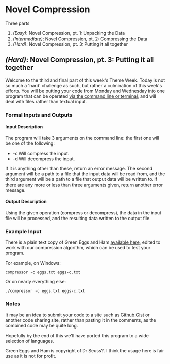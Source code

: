 # Novel Compression

Three parts

1. *(Easy)*: Novel Compression, pt. 1: Unpacking the Data
2. *(Intermediate)*: Novel Compression, pt. 2: Compressing the Data
3. *(Hard)*: Novel Compression, pt. 3: Putting it all together

## *(Hard)*: Novel Compression, pt. 3: Putting it all together

Welcome to the third and final part of this week's Theme Week. Today is not so much a 'hard' challenge as such, but rather a culmination of this week's efforts. You will be putting your code from Monday and Wednesday into one program that can be operated [via the command line or terminal](http://en.wikipedia.org/wiki/Command-line_interface#Arguments), and will deal with files rather than textual input.

### Formal Inputs and Outputs

#### Input Description

The program will take 3 arguments on the command line: the first one will be one of the following:

* -c Will compress the input.
* -d Will decompress the input.

If it is anything other than these, return an error message. The second argument will be a path to a file that the input data will be read from, and the third argument will be a path to a file that output data will be written to. If there are any more or less than three arguments given, return another error message.

#### Output Description

Using the given operation (compress or decompress), the data in the input file will be processed, and the resulting data written to the output file.

### Example Input

There is a plain text copy of Green Eggs and Ham [available here](http://pastie.org/pastes/9180059/text?key=wmyubynyw72ten8m3gzpfw), edited to work with our compression algorithm, which can be used to test your program.

For example, on Windows:

    compressor -c eggs.txt eggs-c.txt
    
Or on nearly everything else:

    ./compressor -c eggs.txt eggs-c.txt

### Notes

It may be an idea to submit your code to a site such as [Github Gist](https://gist.github.com/) or another code sharing site, rather than pasting it in the comments, as the combined code may be quite long.

Hopefully by the end of this we'll have ported this program to a wide selection of languages.

Green Eggs and Ham is copyright of Dr Seuss?. I think the usage here is fair use as it is not for profit.